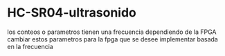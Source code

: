 # HC-SR04-ultrasonido
 los conteos o parametros tienen una frecuencia dependiendo de la FPGA cambiar estos parametros para la fpga que se desee implementar basada en la frecuencia 

